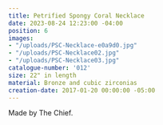 ```yaml
---
title: Petrified Spongy Coral Necklace
date: 2023-08-24 12:23:00 -04:00
position: 6
images:
- "/uploads/PSC-Necklace-e0a9d0.jpg"
- "/uploads/PSC-Necklace02.jpg"
- "/uploads/PSC-Necklace03.jpg"
catalogue-number: '012'
size: 22" in length
material: Bronze and cubic zirconias
creation-date: 2017-01-20 00:00:00 -05:00
---
```


Made by The Chief. 